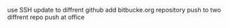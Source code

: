 use SSH update to diffrent github
add bitbucke.org repository
push to two diffrent repo
push at office 
